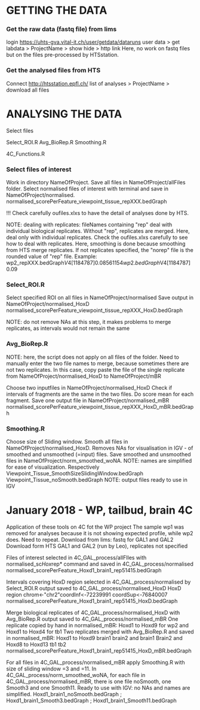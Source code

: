 # GETTING THE DATA

### Get the raw data (fastq file) from lims
login https://uhts-gva.vital-it.ch/user/getdata/dataruns
user data > get labdata > ProjectName > show hide > http link
Here, no work on fastq files but on the files pre-processed by HTSstation.

### Get the analysed files from HTS
Connect http://htsstation.epfl.ch/
list of analyses > ProjectName > download all files

# ANALYSING THE DATA

Select files

Select_ROI.R
Avg_BioRep.R
Smoothing.R

4C_Functions.R

### Select files of interest
Work in directory NameOfProject.
Save all files in NameOfProject/allFiles folder.
Select normalised files of interest with terminal and save in NameOfProject/normalised. 
normalised_scorePerFeature_viewpoint_tissue_repXXX.bedGraph

!!! Check carefully oufiles.xlxs to have the detail of analyses done by HTS.

NOTE: 
dealing with replicates: fileNames containing "rep" deal with individual biological replicates. Without "rep", replicates are merged. Here, deal only with individual replicates. Check the oufiles.xlxs carefully to see how to deal with replicates. Here, smoothing is done because smoothing from HTS merge replicates. If not replicates specified, the "norep" file is the rounded value of "rep" file.
Example:
wp2_repXXX.bedGraph$V4[1184787]		0.08561154
wp2. bedGraph$V4[1184787]			0.09

### Select_ROI.R
Select specified ROI on all files in NameOfProject/normalised
Save output in NameOfProject/normalised_HoxD
normalised_scorePerFeature_viewpoint_tissue_repXXX_HoxD.bedGraph

NOTE: do not remove NAs at this step, it makes problems to merge replicates, as intervals would not remain the same

### Avg_BioRep.R
NOTE: here, the script does not apply on all files of the folder. Need to manually enter the two file names to merge, because sometimes there are not two replicates. In this case, copy paste the file of the single replicate from NameOfProject/normalised_HoxD to NameOfProject/mBR

Choose two inputfiles in NameOfProject/normalised_HoxD
Check if intervals of fragments are the same in the two files.
Do score mean for each fragment.
Save one output file in NameOfProject/normalised_mBR
normalised_scorePerFeature_viewpoint_tissue_repXXX_HoxD_mBR.bedGraph

### Smoothing.R
Choose size of Sliding window.
Smooth all files in NameOfProject/normalised_HoxD.
Removes NAs for visualisation in IGV - of smoothed and unsmoothed (=input) files.
Save smoothed and unsmoothed files in NameOfProject/norm_smoothed_woNA. NOTE: names are simplified for ease of visualization.
Respectively Viewpoint_Tissue_SmoothSizeSlidingWindow.bedGraph Viewpoint_Tissue_noSmooth.bedGraph
NOTE: output files ready to use in IGV

# January 2018 - WP, tailbud, brain 4C
Application of these tools on 4C fot the WP project
The sample wp1 was removed for analyses because it is not showing expected profile, while wp2 does. Need to repeat.
Download from lims: fastq for GAL1 and GAL2
Download form HTS GAL1 and GAL2 (run by Leo), replicates not specified

Files of interest selected in 4C_GAL_process/allFIles with normalised_sc*Hox*rep* command and saved in 4C_GAL_process/normalised
normalised_scorePerFeature_Hoxd1_brain1_rep51415.bedGraph

Intervals covering HoxD region selected in 4C_GAL_process/normalised by Select_ROI.R output saved to 4C_GAL_process/normalised_HoxD
HoxD region chrom<-"chr2"coordInf<-72239991 coordSup<-76840007
normalised_scorePerFeature_Hoxd1_brain1_rep51415_HoxD.bedGraph

Merge biological replicates of 4C_GAL_process/normalised_HoxD with Avg_BioRep.R output saved to 4C_GAL_process/normalised_mBR
One replicate copied by hand in normalised_mBR: Hoxd1 to Hoxd9 for wp2 and Hoxd1 to Hoxd4 for tb1
Two replicates merged with Avg_BioRep.R and saved in normalised_mBR: Hoxd1 to Hoxd9 brain1 brain2 and brain1 Brain2 and Hoxd8 to Hoxd13 tb1 tb2
normalised_scorePerFeature_Hoxd1_brain1_rep51415_HoxD_mBR.bedGraph

For all files in 4C_GAL_process/normalised_mBR apply Smoothing.R with size of sliding window =3 and =11.
In 4C_GAL_process/norm_smoothed_woNA, for each file in 4C_GAL_process/normalised_mBR, there is one file noSmooth, one Smooth3 and one Smooth11.
Ready to use with IGV: no NAs and names are simplified.
Hoxd1_brain1_noSmooth.bedGraph ; Hoxd1_brain1_Smooth3.bedGraph ; Hoxd1_brain1_Smooth11.bedGraph


